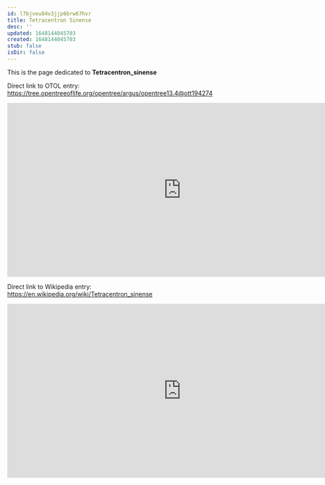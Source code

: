 ```yaml
---
id: l7bjveu84v3jjp6brw67hvr
title: Tetracentron Sinense
desc: ''
updated: 1648144045703
created: 1648144045703
stub: false
isDir: false
---
```

This is the page dedicated to **Tetracentron_sinense**


Direct link to OTOL entry: https://tree.opentreeoflife.org/opentree/argus/opentree13.4@ott194274



<html>
    <body>
    <iframe src="https://tree.opentreeoflife.org/opentree/argus/opentree13.4@ott194274"
    width="800" height="400" frameborder="0" allowfullscreen> </iframe>
    </body>
</html>
    


Direct link to Wikipedia entry: https://en.wikipedia.org/wiki/Tetracentron_sinense



<html>
    <body>
    <iframe src="https://en.wikipedia.org/wiki/Tetracentron_sinense"
    width="800" height="400" frameborder="0" allowfullscreen> </iframe>
    </body>
</html>
    
